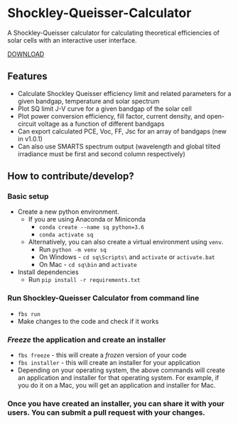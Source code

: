 # Shockley-Queisser-Calculator
A Shockley-Queisser calculator for calculating theoretical efficiencies of solar cells with an interactive user interface.

[DOWNLOAD](https://github.com/SarthakJariwala/Schokley-Queisser-Calculator/releases)

## Features
* Calculate Shockley Queisser efficiency limit and related parameters for a given bandgap, temperature and solar spectrum
* Plot SQ limit J-V curve for a given bandgap of the solar cell
* Plot power conversion efficiency, fill factor, current density, and open-circuit voltage as a function of different bandgaps
* Can export calculated PCE, Voc, FF, Jsc for an array of bandgaps (new in v1.0.1)
* Can also use SMARTS spectrum output (wavelength and global tilted irradiance must be first and second column respectively)

## How to contribute/develop?
### Basic setup
* Create a new python environment. 
    * If you are using Anaconda or Miniconda 
        * `conda create --name sq python=3.6` 
        * `conda activate sq`
    * Alternatively, you can also create a virtual environment using `venv`.
        * Run `python -m venv sq` 
        * On Windows - `cd sq\Scripts\` and `activate` or `activate.bat`
        * On Mac - `cd sq\bin` and `activate`
* Install dependencies 
    * Run `pip install -r requirements.txt`
### Run Shockley-Queisser Calculator from command line
* `fbs run`
* Make changes to the code and check if it works
### *Freeze* the application and create an installer
* `fbs freeze` - this will create a _frozen_ version of your code
* `fbs installer` - this will create an installer for your application
* Depending on your operating system, the above commands will create an application and installer for that operating system. For example, if you do it on a Mac, you will get an application and installer for Mac.
### Once you have created an installer, you can share it with your users. You can submit a pull request with your changes.
